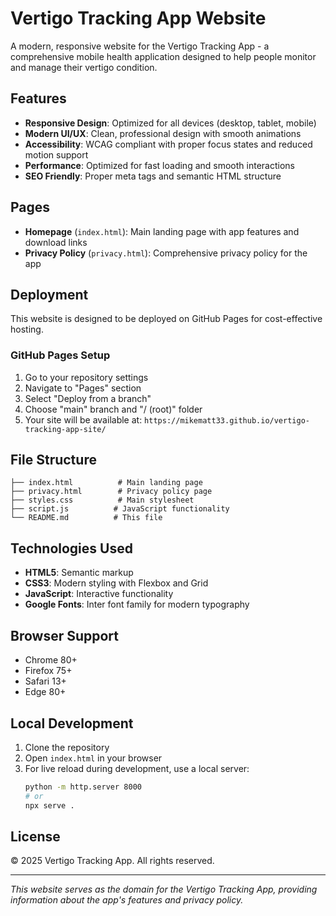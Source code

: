 # Vertigo Tracking App Website

A modern, responsive website for the Vertigo Tracking App - a comprehensive mobile health application designed to help people monitor and manage their vertigo condition.

## Features

- **Responsive Design**: Optimized for all devices (desktop, tablet, mobile)
- **Modern UI/UX**: Clean, professional design with smooth animations
- **Accessibility**: WCAG compliant with proper focus states and reduced motion support
- **Performance**: Optimized for fast loading and smooth interactions
- **SEO Friendly**: Proper meta tags and semantic HTML structure

## Pages

- **Homepage** (`index.html`): Main landing page with app features and download links
- **Privacy Policy** (`privacy.html`): Comprehensive privacy policy for the app

## Deployment

This website is designed to be deployed on GitHub Pages for cost-effective hosting.

### GitHub Pages Setup

1. Go to your repository settings
2. Navigate to "Pages" section
3. Select "Deploy from a branch"
4. Choose "main" branch and "/ (root)" folder
5. Your site will be available at: `https://mikematt33.github.io/vertigo-tracking-app-site/`

## File Structure

```
├── index.html          # Main landing page
├── privacy.html        # Privacy policy page
├── styles.css          # Main stylesheet
├── script.js          # JavaScript functionality
└── README.md          # This file
```

## Technologies Used

- **HTML5**: Semantic markup
- **CSS3**: Modern styling with Flexbox and Grid
- **JavaScript**: Interactive functionality
- **Google Fonts**: Inter font family for modern typography

## Browser Support

- Chrome 80+
- Firefox 75+
- Safari 13+
- Edge 80+

## Local Development

1. Clone the repository
2. Open `index.html` in your browser
3. For live reload during development, use a local server:
   ```bash
   python -m http.server 8000
   # or
   npx serve .
   ```

## License

© 2025 Vertigo Tracking App. All rights reserved.

---

_This website serves as the domain for the Vertigo Tracking App, providing information about the app's features and privacy policy._
